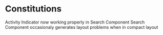 # Constitutions

Activity Indicator now working properly in Search Component
Search Component occasionaly generates layout problems when in compact layout
